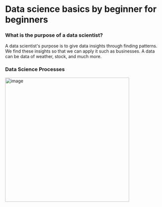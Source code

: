 # Data science basics by beginner for beginners

### What is the purpose of a data scientist?
A data scientist's purpose is to give data insights through finding patterns. We find these insights so that we can apply it such as businesses. A data can be data of weather, stock, and much more.

### Data Science Processes

<img width="400" alt="image" src="https://github.com/AbdulHadi806/AI-Advance-Notes/assets/113926529/597cb69f-6d64-4536-b71c-c836b8540219">
